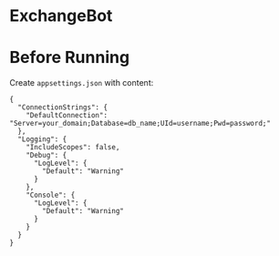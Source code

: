 # ExchangeBot

# Before Running

Create `appsettings.json` with content:

```
{
  "ConnectionStrings": {
    "DefaultConnection": "Server=your_domain;Database=db_name;UId=username;Pwd=password;"
  },
  "Logging": {
    "IncludeScopes": false,
    "Debug": {
      "LogLevel": {
        "Default": "Warning"
      }
    },
    "Console": {
      "LogLevel": {
        "Default": "Warning"
      }
    }
  }
}

```